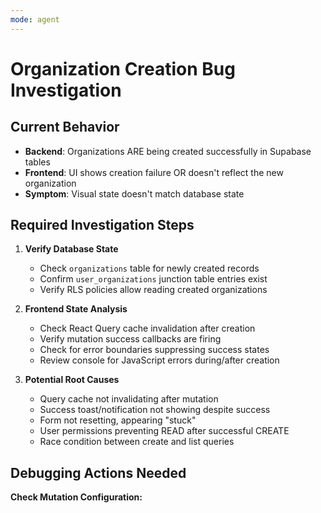 ```yaml
---
mode: agent
---
```


# Organization Creation Bug Investigation

## Current Behavior
- **Backend**: Organizations ARE being created successfully in Supabase tables
- **Frontend**: UI shows creation failure OR doesn't reflect the new organization
- **Symptom**: Visual state doesn't match database state

## Required Investigation Steps

1. **Verify Database State**
    - Check `organizations` table for newly created records
    - Confirm `user_organizations` junction table entries exist
    - Verify RLS policies allow reading created organizations

2. **Frontend State Analysis**
    - Check React Query cache invalidation after creation
    - Verify mutation success callbacks are firing
    - Check for error boundaries suppressing success states
    - Review console for JavaScript errors during/after creation

3. **Potential Root Causes**
    - Query cache not invalidating after mutation
    - Success toast/notification not showing despite success
    - Form not resetting, appearing "stuck"
    - User permissions preventing READ after successful CREATE
    - Race condition between create and list queries

## Debugging Actions Needed

**Check Mutation Configuration:**